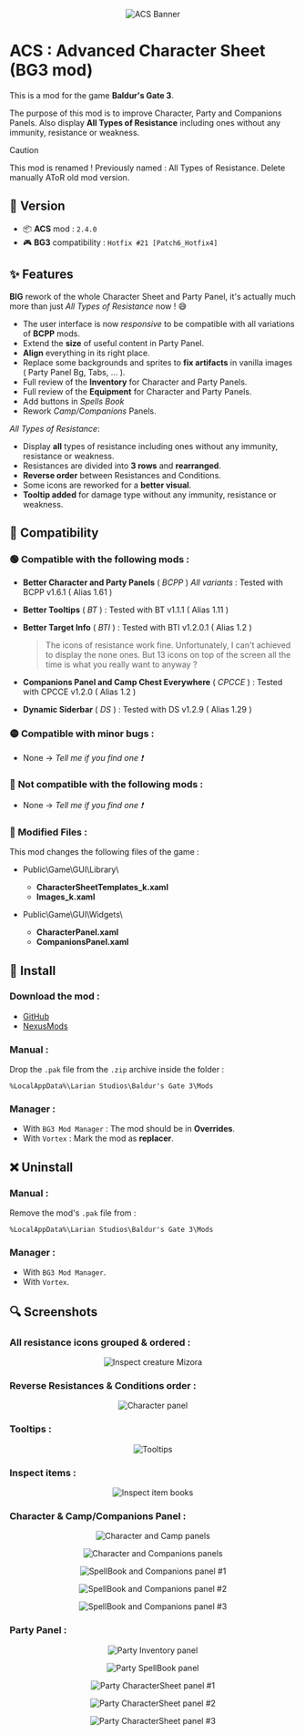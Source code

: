 <p align="center">
  <img src="Docs/Banner/ACS_Banner.png" alt="ACS Banner"/>
</p>

# ACS : Advanced Character Sheet (BG3 mod)

This is a mod for the game **Baldur's Gate 3**.

The purpose of this mod is to improve Character, Party and Companions Panels. Also display **All Types of Resistance** including ones without any immunity, resistance or weakness.

> [!CAUTION]
> This mod is renamed !
> Previously named : All Types of Resistance.
> Delete manually AToR old mod version.

## 🔖 Version
- 📦 **ACS** mod : `2.4.0`
- 🎮 **BG3** compatibility : `Hotfix #21 [Patch6_Hotfix4]`

## ✨ Features

**BIG** rework of the whole Character Sheet and Party Panel, it's actually much more than just *All Types of Resistance* now ! 😅
- The user interface is now *responsive* to be compatible with all variations of **BCPP** mods.
- Extend the **size** of useful content in Party Panel.
- **Align** everything in its right place.
- Replace some backgrounds and sprites to **fix artifacts** in vanilla images ( Party Panel Bg, Tabs, ... ).
- Full review of the **Inventory** for Character and Party Panels.
- Full review of the **Equipment** for Character and Party Panels.
- Add buttons in *Spells Book*
- Rework *Camp/Companions* Panels.

*All Types of Resistance*:
- Display **all** types of resistance including ones without any immunity, resistance or weakness.
- Resistances are divided into **3 rows** and **rearranged**.
- **Reverse order** between Resistances and Conditions.
- Some icons are reworked for a **better visual**.
- **Tooltip added** for damage type without any immunity, resistance or weakness.

## 🔀 Compatibility

### 🟢 **Compatible** with the following mods :
- **Better Character and Party Panels** ( *BCPP* ) *All variants* : Tested with BCPP v1.6.1 ( Alias 1.61 )
- **Better Tooltips** ( *BT* ) : Tested with BT v1.1.1 ( Alias 1.11 )
- **Better Target Info** ( *BTI* ) : Tested with BTI v1.2.0.1 ( Alias 1.2 )

    > The icons of resistance work fine. Unfortunately, I can't achieved to display the none ones. But 13 icons on top of the screen all the time is what you really want to anyway ?
    
- **Companions Panel and Camp Chest Everywhere** ( *CPCCE* ) : Tested with CPCCE v1.2.0 ( Alias 1.2 )
- **Dynamic Siderbar** ( *DS* ) : Tested with DS v1.2.9 ( Alias 1.29 )

### 🟡 Compatible with **minor bugs** :
- None -> *Tell me if you find one ❗*

### 🔴 **Not compatible** with the following mods :
- None -> *Tell me if you find one ❗*

### 📄 Modified Files :

This mod changes the following files of the game :

- Public\Game\GUI\Library\
  - **CharacterSheetTemplates_k.xaml**
  - **Images_k.xaml**
  
- Public\Game\GUI\Widgets\
  - **CharacterPanel.xaml**
  - **CompanionsPanel.xaml**

## 💾 Install

### Download the mod : 
- [GitHub](https://github.com/Coyote-31/bg3-advanced-character-sheet/releases)
- [NexusMods](https://www.nexusmods.com/baldursgate3/mods/6458)

### Manual :
Drop the `.pak` file from the `.zip` archive inside the folder :

    %LocalAppData%\Larian Studios\Baldur's Gate 3\Mods

### Manager :
- With `BG3 Mod Manager` : The mod should be in **Overrides**.
- With `Vortex` : Mark the mod as **replacer**.

## ❌ Uninstall

### Manual :
Remove the mod's `.pak` file from :

    %LocalAppData%\Larian Studios\Baldur's Gate 3\Mods

### Manager :

- With `BG3 Mod Manager`.
- With `Vortex`.

## 🔍 Screenshots

### All resistance icons grouped & ordered :

<p align="center">
  <img src="Docs/Screenshots/Inspect_creature_Mizora.png" alt="Inspect creature Mizora"/>
</p>

### Reverse Resistances & Conditions order :

<p align="center">
  <img src="Docs/Screenshots/CharPanel_Karlach.png" alt="Character panel"/>
</p>

### Tooltips :

<p align="center">
  <img src="Docs/Screenshots/Tooltips.png" alt="Tooltips"/>
</p>

### Inspect items :

<p align="center">
  <img src="Docs/Screenshots/Inspect_item_books.png" alt="Inspect item books"/>
</p>

### Character & Camp/Companions Panel :

<p align="center">
  <img src="Docs/Screenshots/CS_and_Camp.png" alt="Character and Camp panels"/>
</p>

<p align="center">
  <img src="Docs/Screenshots/CS_and_Companion.png" alt="Character and Companions panels"/>
</p>

<p align="center">
  <img src="Docs/Screenshots/SpellBook_and_CompanionSheet.png" alt="SpellBook and Companions panel #1"/>
</p>

<p align="center">
  <img src="Docs/Screenshots/SpellBook_and_CompanionSheet2.png" alt="SpellBook and Companions panel #2"/>
</p>

<p align="center">
  <img src="Docs/Screenshots/SpellBook_and_CompanionSheet3.png" alt="SpellBook and Companions panel #3"/>
</p>

### Party Panel :

<p align="center">
  <img src="Docs/Screenshots/Party_Inventory.png" alt="Party Inventory panel"/>
</p>

<p align="center">
  <img src="Docs/Screenshots/Party_SpellBook.png" alt="Party SpellBook panel"/>
</p>

<p align="center">
  <img src="Docs/Screenshots/Party_CS.png" alt="Party CharacterSheet panel #1"/>
</p>

<p align="center">
  <img src="Docs/Screenshots/Party_CS2.png" alt="Party CharacterSheet panel #2"/>
</p>

<p align="center">
  <img src="Docs/Screenshots/Party_CS3.png" alt="Party CharacterSheet panel #3"/>
</p>